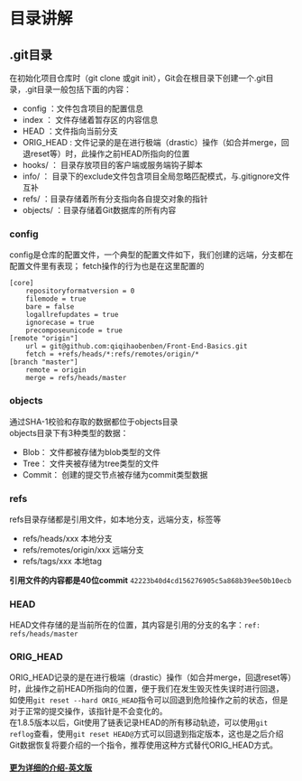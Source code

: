 # 目录讲解

## .git目录

在初始化项目仓库时（git clone 或git init），Git会在根目录下创建一个.git目录，.git目录一般包括下面的内容：

* config ：文件包含项目的配置信息
* index ： 文件存储着暂存区的内容信息
* HEAD ：文件指向当前分支
* ORIG_HEAD : 文件记录的是在进行极端（drastic）操作（如合并merge，回退reset等）时，此操作之前HEAD所指向的位置
* hooks/ ： 目录存放项目的客户端或服务端钩子脚本
* info/ ： 目录下的exclude文件包含项目全局忽略匹配模式，与.gitignore文件互补
* refs/ ：目录存储着所有分支指向各自提交对象的指针
* objects/ ：目录存储着Git数据库的所有内容

### config

config是仓库的配置文件，一个典型的配置文件如下，我们创建的远端，分支都在配置文件里有表现； fetch操作的行为也是在这里配置的

```
[core]
	repositoryformatversion = 0
	filemode = true
	bare = false
	logallrefupdates = true
	ignorecase = true
	precomposeunicode = true
[remote "origin"]
	url = git@github.com:qiqihaobenben/Front-End-Basics.git
	fetch = +refs/heads/*:refs/remotes/origin/*
[branch "master"]
	remote = origin
	merge = refs/heads/master
```

### objects

通过SHA-1校验和存取的数据都位于objects目录  
objects目录下有3种类型的数据：
* Blob： 文件都被存储为blob类型的文件
* Tree： 文件夹被存储为tree类型的文件
* Commit： 创建的提交节点被存储为commit类型数据

### refs

refs目录存储都是引用文件，如本地分支，远端分支，标签等  
* refs/heads/xxx 本地分支
* refs/remotes/origin/xxx 远端分支
* refs/tags/xxx 本地tag

**引用文件的内容都是40位commit**
`42223b40d4cd156276905c5a868b39ee50b10ecb`

### HEAD

HEAD文件存储的是当前所在的位置，其内容是引用的分支的名字：`ref: refs/heads/master`

### ORIG_HEAD
ORIG_HEAD记录的是在进行极端（drastic）操作（如合并merge，回退reset等）时，此操作之前HEAD所指向的位置，便于我们在发生毁灭性失误时进行回退，  
如使用`git reset --hard ORIG_HEAD`指令可以回退到危险操作之前的状态，但是对于正常的提交操作，该指针是不会变化的。  
在1.8.5版本以后，Git使用了链表记录HEAD的所有移动轨迹，可以使用`git reflog`查看，使用`git reset HEAD@`方式可以回退到指定版本，这也是之后介绍Git数据恢复将要介绍的一个指令，推荐使用这种方式替代ORIG_HEAD方式。

#### [更为详细的介绍-英文版](http://gitready.com/advanced/2009/03/23/whats-inside-your-git-directory.html)